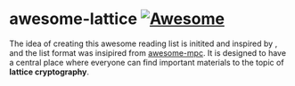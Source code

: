 # awesome-lattice [![Awesome](https://cdn.rawgit.com/sindresorhus/awesome/d7305f38d29fed78fa85652e3a63e154dd8e8829/media/badge.svg)](https://github.com/sindresorhus/awesome)

The idea of creating this awesome reading list is initited and inspired by , and the list format was insipired from [awesome-mpc](https://github.com/rdragos/awesome-mpc). It is designed to have a central place where everyone can find important materials to the topic of **lattice cryptography**.
